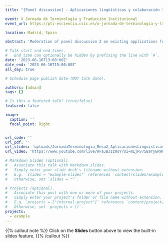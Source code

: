 ```yaml
---
title: "[Panel discussion] - Aplicaciones lingüísticas y colaboración terminológica"

event: X Jornada de Terminología y Traducción Institucional
event_url: https://pti-esciencia.csic.es/x-jornada-de-terminologia-y-traduccion-institucional-terminologia-ciencia-abierta-y-esfera-publica/

location: Madrid, Spain

abstract: 'Moderation of panel discussion 2 on existing applications for the creation and management of specialty terminologies, in which the importance of collaborative and open efforts was discussed and the importance of specialists in the technological field was highlighted'

# Talk start and end times.
#   End time can optionally be hidden by prefixing the line with `#`.
date: '2023-06-16T13:00:00Z'
date_end: '2023-06-16T15:00:00Z'
all_day: true

# Schedule page publish date (NOT talk date).

authors: [admin]
tags: []

# Is this a featured talk? (true/false)
featured: false

image:
  caption: ''
  focal_point: Right


url_code: ''
url_pdf: ''
url_slides: 'uploads/JornadaTerminologia_Mesa2_AplicacionesLinguisticas.pdf'
url_video: 'https://www.youtube.com/live/AFaJBJzz0oY?si=mLjRv75BaYyGRWUY&t=5052'

# Markdown Slides (optional).
#   Associate this talk with Markdown slides.
#   Simply enter your slide deck's filename without extension.
#   E.g. `slides = "example-slides"` references `content/slides/example-slides.md`.
#   Otherwise, set `slides = ""`.

# Projects (optional).
#   Associate this post with one or more of your projects.
#   Simply enter your project's folder or file name without extension.
#   E.g. `projects = ["internal-project"]` references `content/project/deep-learning/index.md`.
#   Otherwise, set `projects = []`.
projects:
  - example
---
```


{{% callout note %}}
Click on the **Slides** button above to view the built-in slides feature.
{{% /callout %}}
